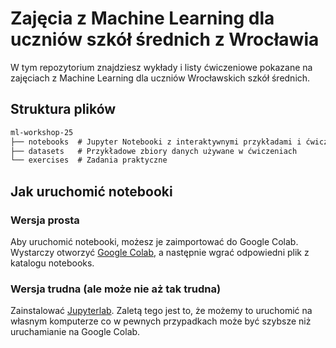 # Zajęcia z Machine Learning dla uczniów szkół średnich z Wrocławia

W tym repozytorium znajdziesz wykłady i listy ćwiczeniowe pokazane na zajęciach z Machine Learning dla uczniów Wrocławskich szkół średnich.

## Struktura plików
```markdown
ml-workshop-25
├── notebooks  # Jupyter Notebooki z interaktywnymi przykładami i ćwiczeniami
├── datasets   # Przykładowe zbiory danych używane w ćwiczeniach
└── exercises  # Zadania praktyczne
```

## Jak uruchomić notebooki
### Wersja prosta
Aby uruchomić notebooki, możesz je zaimportować do Google Colab. Wystarczy otworzyć [Google Colab](https://colab.research.google.com/), a następnie wgrać odpowiedni plik z katalogu notebooks.

### Wersja trudna (ale może nie aż tak trudna)
Zainstalować [Jupyterlab](https://jupyter.org/install). Zaletą tego jest to, że możemy to uruchomić na własnym komputerze co w pewnych przypadkach może być szybsze niż uruchamianie na Google Colab.
